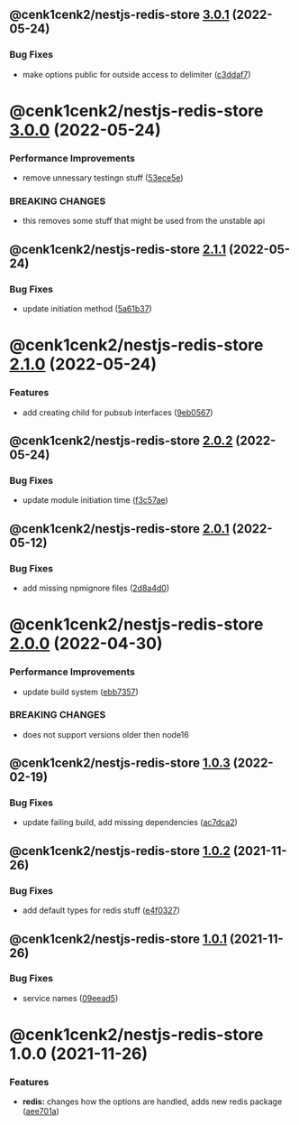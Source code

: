 ## @cenk1cenk2/nestjs-redis-store [3.0.1](https://github.com/cenk1cenk2/nestjs-tools/compare/@cenk1cenk2/nestjs-redis-store@3.0.0...@cenk1cenk2/nestjs-redis-store@3.0.1) (2022-05-24)

### Bug Fixes

- make options public for outside access to delimiter ([c3ddaf7](https://github.com/cenk1cenk2/nestjs-tools/commit/c3ddaf7182234e63b4a6a5b19a5b19f27d868af7))

# @cenk1cenk2/nestjs-redis-store [3.0.0](https://github.com/cenk1cenk2/nestjs-tools/compare/@cenk1cenk2/nestjs-redis-store@2.1.1...@cenk1cenk2/nestjs-redis-store@3.0.0) (2022-05-24)

### Performance Improvements

- remove unnessary testingn stuff ([53ece5e](https://github.com/cenk1cenk2/nestjs-tools/commit/53ece5efe84880fed48e9624e001772a76aa61ce))

### BREAKING CHANGES

- this removes some stuff that might be used from the unstable api

## @cenk1cenk2/nestjs-redis-store [2.1.1](https://github.com/cenk1cenk2/nestjs-tools/compare/@cenk1cenk2/nestjs-redis-store@2.1.0...@cenk1cenk2/nestjs-redis-store@2.1.1) (2022-05-24)

### Bug Fixes

- update initiation method ([5a61b37](https://github.com/cenk1cenk2/nestjs-tools/commit/5a61b374d129108421d1c2d728e648d862dce131))

# @cenk1cenk2/nestjs-redis-store [2.1.0](https://github.com/cenk1cenk2/nestjs-tools/compare/@cenk1cenk2/nestjs-redis-store@2.0.2...@cenk1cenk2/nestjs-redis-store@2.1.0) (2022-05-24)

### Features

- add creating child for pubsub interfaces ([9eb0567](https://github.com/cenk1cenk2/nestjs-tools/commit/9eb05677467d450871b24bf6f7fc1c37db9b9c15))

## @cenk1cenk2/nestjs-redis-store [2.0.2](https://github.com/cenk1cenk2/nestjs-tools/compare/@cenk1cenk2/nestjs-redis-store@2.0.1...@cenk1cenk2/nestjs-redis-store@2.0.2) (2022-05-24)

### Bug Fixes

- update module initiation time ([f3c57ae](https://github.com/cenk1cenk2/nestjs-tools/commit/f3c57ae2bffa4ff285dba606b68e3e53cfc504bd))

## @cenk1cenk2/nestjs-redis-store [2.0.1](https://github.com/cenk1cenk2/nestjs-tools/compare/@cenk1cenk2/nestjs-redis-store@2.0.0...@cenk1cenk2/nestjs-redis-store@2.0.1) (2022-05-12)

### Bug Fixes

- add missing npmignore files ([2d8a4d0](https://github.com/cenk1cenk2/nestjs-tools/commit/2d8a4d0ed98c1261911628a446ec85666dd8290f))

# @cenk1cenk2/nestjs-redis-store [2.0.0](https://github.com/cenk1cenk2/nestjs-tools/compare/@cenk1cenk2/nestjs-redis-store@1.0.3...@cenk1cenk2/nestjs-redis-store@2.0.0) (2022-04-30)

### Performance Improvements

- update build system ([ebb7357](https://github.com/cenk1cenk2/nestjs-tools/commit/ebb7357b5cc3f6043e5171c8e3a883d723c294d8))

### BREAKING CHANGES

- does not support versions older then node16

## @cenk1cenk2/nestjs-redis-store [1.0.3](https://github.com/cenk1cenk2/nestjs-tools/compare/@cenk1cenk2/nestjs-redis-store@1.0.2...@cenk1cenk2/nestjs-redis-store@1.0.3) (2022-02-19)

### Bug Fixes

- update failing build, add missing dependencies ([ac7dca2](https://github.com/cenk1cenk2/nestjs-tools/commit/ac7dca229dfa99b19fd825d89687f7219950d37f))

## @cenk1cenk2/nestjs-redis-store [1.0.2](https://github.com/cenk1cenk2/nestjs-tools/compare/@cenk1cenk2/nestjs-redis-store@1.0.1...@cenk1cenk2/nestjs-redis-store@1.0.2) (2021-11-26)

### Bug Fixes

- add default types for redis stuff ([e4f0327](https://github.com/cenk1cenk2/nestjs-tools/commit/e4f0327ffcffc5f267adee364eae65b2084219c1))

## @cenk1cenk2/nestjs-redis-store [1.0.1](https://github.com/cenk1cenk2/nestjs-tools/compare/@cenk1cenk2/nestjs-redis-store@1.0.0...@cenk1cenk2/nestjs-redis-store@1.0.1) (2021-11-26)

### Bug Fixes

- service names ([09eead5](https://github.com/cenk1cenk2/nestjs-tools/commit/09eead5c581bce026d33b39a3da4de2c977b244c))

# @cenk1cenk2/nestjs-redis-store 1.0.0 (2021-11-26)

### Features

- **redis:** changes how the options are handled, adds new redis package ([aee701a](https://github.com/cenk1cenk2/nestjs-tools/commit/aee701a52d5891728be4acd9e2e5e6d5bece1417))
